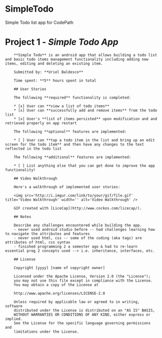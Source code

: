 # SimpleTodo
Simple Todo list app for CodePath
# Project 1 - *Simple Todo App*		
		
		**Simple Todo** is an android app that allows building a todo list and basic todo items management functionality including adding new items, editing and deleting an existing item.
		
		Submitted by: **Uriel Baldesco**
		
		Time spent: **5** hours spent in total
		
		## User Stories
		
		The following **required** functionality is completed:
		
		* [x] User can **view a list of todo items**
		* [x] User can **successfully add and remove items** from the todo list
		* [x] User's **list of items persisted** upon modification and and retrieved properly on app restart
		
		The following **optional** features are implemented:
		
		* [ ] User can **tap a todo item in the list and bring up an edit screen for the todo item** and then have any changes to the text reflected in the todo list
		
		The following **additional** features are implemented:
		
		* [ ] List anything else that you can get done to improve the app functionality!
		
		## Video Walkthrough
		
		Here's a walkthrough of implemented user stories:
		
		<img src='http://i.imgur.com/link/to/your/gif/file.gif' title='Video Walkthrough' width='' alt='Video Walkthrough' />
		
		GIF created with [LiceCap](http://www.cockos.com/licecap/).
		
		## Notes
		
		Describe any challenges encountered while building the app.
		- never used android studio before -- had challenges learning how to navigate the attributes and features
		- never used html, css -- some of the coding (aka tags) are attributes of html, css syntax
		- finished programming 2 a semester ago & had to re-learn essential prog 2 concepts used --> i.e. inheritance, interfaces, etc.
		
		## License
		
		Copyright [yyyy] [name of copyright owner]
		
		Licensed under the Apache License, Version 2.0 (the "License");
		you may not use this file except in compliance with the License.
		You may obtain a copy of the License at
		
		http://www.apache.org/licenses/LICENSE-2.0
		
		Unless required by applicable law or agreed to in writing, software
		distributed under the License is distributed on an "AS IS" BASIS,
		WITHOUT WARRANTIES OR CONDITIONS OF ANY KIND, either express or implied.
		See the License for the specific language governing permissions and
		limitations under the License.
